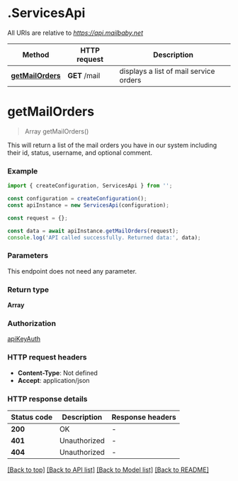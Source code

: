 # .ServicesApi

All URIs are relative to *https://api.mailbaby.net*

Method | HTTP request | Description
------------- | ------------- | -------------
[**getMailOrders**](ServicesApi.md#getMailOrders) | **GET** /mail | displays a list of mail service orders


# **getMailOrders**
> Array<MailOrder> getMailOrders()

This will return a list of the mail orders you have in our system including their id, status, username, and optional comment.

### Example


```typescript
import { createConfiguration, ServicesApi } from '';

const configuration = createConfiguration();
const apiInstance = new ServicesApi(configuration);

const request = {};

const data = await apiInstance.getMailOrders(request);
console.log('API called successfully. Returned data:', data);
```


### Parameters
This endpoint does not need any parameter.


### Return type

**Array<MailOrder>**

### Authorization

[apiKeyAuth](README.md#apiKeyAuth)

### HTTP request headers

 - **Content-Type**: Not defined
 - **Accept**: application/json


### HTTP response details
| Status code | Description | Response headers |
|-------------|-------------|------------------|
**200** | OK |  -  |
**401** | Unauthorized |  -  |
**404** | Unauthorized |  -  |

[[Back to top]](#) [[Back to API list]](README.md#documentation-for-api-endpoints) [[Back to Model list]](README.md#documentation-for-models) [[Back to README]](README.md)


